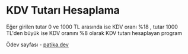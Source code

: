 # KDV Tutarı Hesaplama

Eğer girilen tutar 0 ve 1000 TL arasında ise KDV oranı %18 , tutar 1000 TL'den büyük ise KDV oranını %8 olarak KDV tutarı hesaplayan program

Ödev sayfası - [patika.dev](https://app.patika.dev/courses/backend-bootcamp-hazirlik-programi-3hafta/pratik-kdv-hesaplama)
